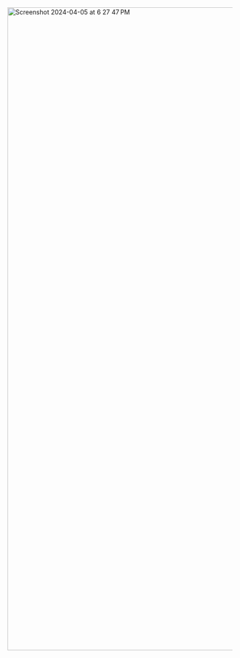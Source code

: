 <img width="1440" alt="Screenshot 2024-04-05 at 6 27 47 PM" src="https://github.com/vishalxh/website/assets/140748714/7a467633-ce6c-4cd0-bdc0-982e83cce0c1">

